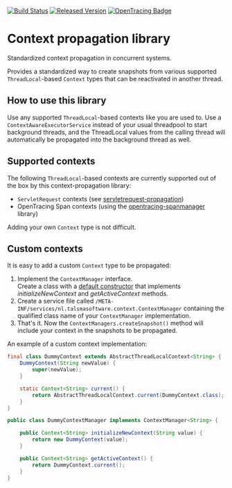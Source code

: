[![Build Status][ci-img]][ci]
[![Released Version][maven-img]][maven]
[![OpenTracing Badge][opentracing-img]][opentracing]

# Context propagation library

Standardized context propagation in concurrent systems.

Provides a standardized way to create snapshots from various supported
`ThreadLocal`-based `Context` types that can be reactivated in another
thread.

## How to use this library

Use any supported `ThreadLocal`-based contexts like you are used to.
Use a `ContextAwareExecutorService` instead of your usual threadpool to start
background threads, and the ThreadLocal values from the calling thread
will automatically be propagated into the background thread as well.

## Supported contexts

The following `ThreadLocal`-based contexts are currently supported 
out of the box by this context-propagation library:

- `ServletRequest` contexts (see [servletrequest-propagation])
- OpenTracing Span contexts (using the [opentracing-spanmanager] library)

Adding your own `Context` type is not difficult.

## Custom contexts

It is easy to add a custom `Context` type to be propagated:
1. Implement the `ContextManager` interface.  
   Create a class with a [default constructor]
   that implements _initializeNewContext_ and _getActiveContext_ methods.
2. Create a service file called
   `/META-INF/services/nl.talsmasoftware.context.ContextManager` 
   containing the qualified class name of your `ContextManager` implementation.
3. That's it. Now the `ContextManagers.createSnapshot()` method will 
   include your context in the snapshots to be propagated.

An example of a custom context implementation:
```java
final class DummyContext extends AbstractThreadLocalContext<String> {
    DummyContext(String newValue) {
        super(newValue);
    }

    static Context<String> current() {
        return AbstractThreadLocalContext.current(DummyContext.class);
    }
}

public class DummyContextManager implements ContextManager<String> {

    public Context<String> initializeNewContext(String value) {
        return new DummyContext(value);
    }

    public Context<String> getActiveContext() {
        return DummyContext.current();
    }
}
```

  [ci-img]: https://img.shields.io/travis/talsma-ict/context-propagation/master.svg
  [ci]: https://travis-ci.org/talsma-ict/context-propagation
  [maven-img]: https://img.shields.io/maven-central/v/nl.talsmasoftware.context/context-propagation.svg
  [maven]: http://search.maven.org/#search%7Cga%7C1%7Cg%3A%22nl.talsmasoftware.context%22%20AND%20a%3A%22context-propagation%22
  [opentracing-img]: https://img.shields.io/badge/OpenTracing-enabled-blue.svg
  [opentracing]: http://opentracing.io

  [servletrequest-propagation]: servletrequest-propagation
  [opentracing-spanmanager]: https://github.com/opentracing-contrib/java-spanmanager
  [default constructor]: https://en.wikipedia.org/wiki/Nullary_constructor